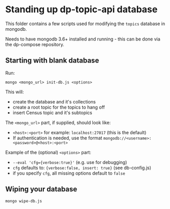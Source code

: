 # Standing up dp-topic-api database

This folder contains a few scripts used for modifying the `topics` database in mongodb.

Needs to have mongodb 3.6+ installed and running - this can be done via the dp-compose repository.

## Starting with blank database

Run:

`mongo <mongo_url> init-db.js <options>`

This will:

- create the database and it's collections
- create a root topic for the topics to hang off
- insert Census topic and it's subtopics

The `<mongo_url>` part, if supplied, should look like:

- `<host>:<port>` for example: `localhost:27017` (this is the default)
- If authentication is needed, use the format `mongodb://<username>:<password>@<host>:<port>`

Example of the (optional) `<options>` part:

- `--eval 'cfg={verbose:true}'` (e.g. use for debugging)
- `cfg` defaults to: `{verbose:false, insert: true}` (see db-config.js)
- if you specify `cfg`, all missing options default to `false`

## Wiping your database

`mongo wipe-db.js`

